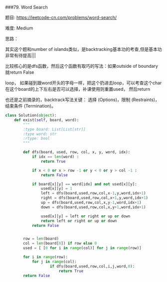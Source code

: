 ###79. Word Search



题目:
<https://leetcode-cn.com/problems/word-search/>


难度:
Medium


思路：

其实这个题和number of islands类似，是backtracking基本功的考查,但是基本功非常有待提高|||

比较核心的是dfs函数，然后这个函数有取巧的写法：如果outside of boundary就return False

loop， 如果碰到跟word开头的字母一样，把这个扔进去loop，可以考查这个char在这个board的上下左右是否可以选择，补课使用则重置used， 然后return

也还是之前摘录的，backtrack写法关键： 选择 (Options)，限制 (Restraints)，结束条件 (Termination)。




```py
class Solution(object):
    def exist(self, board, word):
        """
        :type board: List[List[str]]
        :type word: str
        :rtype: bool
        """

        def dfs(board, used, row, col, x, y, word, idx):
        	if idx == len(word) :
        		return True

        	if x < 0 or x > row -1 or y < 0 or y > col -1 :
        		return False

        	if board[x][y] == word[idx] and not used[x][y]:
        		used[x][y] = 1 
        		left = dfs(board,used,row,col,x-1,y,word,idx+1)
        		right = dfs(board,used,row,col,x+1,y,word,idx+1)
        		up = dfs(board,used,row,col,x,y-1,word,idx+1)
        		down = dfs(board,used,row,col,x,y+1,word,idx+1)

        		used[x][y] = left or right or up or down
        		return left or right or up or down
        	return False


        row = len(board)
        col = len(board[0]) if row else 0
        used = [ [0 for i in range(col)] for j in range(row)]

        for i in range(row):
        	for j in range(col):
        			if dfs(board,used,row,col,i,j,word,0):
        				return True
        return False
```